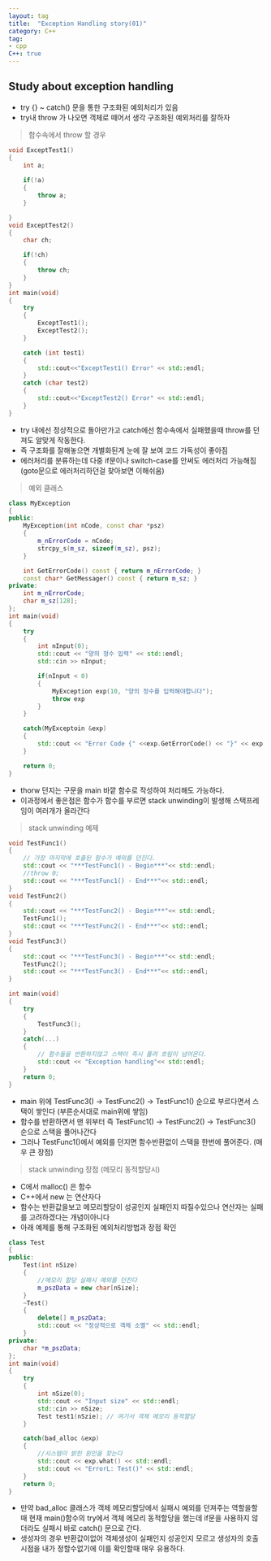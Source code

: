 ```yaml
---
layout: tag
title:  "Exception Handling story(01)"
category: C++
tag:
- cpp
C++: true
---
```


## Study about exception handling

- try {} ~ catch() 문을 통한 구조화된 예외처리가 있음
- try내 throw 가 나오면 객체로 떼어서 생각 구조화된 예외처리를 잘하자

>함수속에서 throw 할 경우

```cpp
void ExceptTest1()
{
    int a;
    
    if(!a)
    {
        throw a;
    }

}
void ExceptTest2()
{
    char ch;

    if(!ch)
    {
        throw ch;
    }
}
int main(void)
{
    try
    {
        ExceptTest1();
        ExceptTest2();
    }

    catch (int test1)
    {
        std::cout<<"ExceptTest1() Error" << std::endl;
    }
    catch (char test2)
    {
        std::cout<<"ExceptTest2() Error" << std::endl;
    }
}
```

- try 내에선 정상적으로 돌아만가고 catch에선 함수속에서 실패했을때 throw를 던져도 알맞게 작동한다.
- 즉 구조화를 잘해놓으면 개별화된게 눈에 잘 보여 코드 가독성이 좋아짐
- 에러처리를 분류하는데 다중 if문이나 switch-case를 안써도 에러처리 가능해짐 (goto문으로 에러처리하던걸 찾아보면 이해쉬움)

>예외 클래스

```cpp
class MyException
{
public:
    MyException(int nCode, const char *psz)
    {
        m_nErrorCode = nCode;
        strcpy_s(m_sz, sizeof(m_sz), psz);
    }

    int GetErrorCode() const { return m_nErrorCode; }
    const char* GetMessager() const { return m_sz; }
private:
    int m_nErrorCode;
    char m_sz[128];
};
int main(void)
{
    try
    {
        int nInput(0);
        std::cout << "양의 정수 입력" << std::endl;
        std::cin >> nInput;

        if(nInput < 0)
        {
            MyException exp(10, "양의 정수를 입력해야합니다");
            throw exp
        }
    }

    catch(MyExceptoin &exp)
    {
        std::cout << "Error Code {" <<exp.GetErrorCode() << "}" << exp.GetMessager() << std::endl;
    }

    return 0;
}
```

- thorw 던지는 구문을 main 바깥 함수로 작성하여 처리해도 가능하다.
- 이과정에서 좋은점은 함수가 함수를 부르면 stack unwinding이 발생해 스택프레임이 여러개가 올라간다

>stack unwinding 예제

```cpp
void TestFunc1()
{
    // 가장 마지막에 호출된 함수가 예외를 던진다.
    std::cout << "***TestFunc1() - Begin***"<< std::endl;
    //throw 0;
    std::cout << "***TestFunc1() - End***"<< std::endl;
}
void TestFunc2()
{
    std::cout << "***TestFunc2() - Begin***"<< std::endl;
    TestFunc1();
    std::cout << "***TestFunc2() - End***"<< std::endl;
}
void TestFunc3()
{
    std::cout << "***TestFunc3() - Begin***"<< std::endl;
    TestFunc2();
    std::cout << "***TestFunc3() - End***"<< std::endl;
}

int main(void)
{
    try
    {
        TestFunc3();
    }
    catch(...)
    {
        // 함수들을 반환하지않고 스택이 즉시 풀려 흐림이 넘어온다.
        std::cout << "Exception handling"<< std::endl;
    }
    return 0;
}
```

- main 위에 TestFunc3() -> TestFunc2() -> TestFunc1() 순으로 부르다면서 스택이 쌓인다 (부른순서대로 main위에 쌓임)
- 함수를 반환하면서 맨 위부터 즉 TestFunc1() -> TestFunc2() -> TestFunc3() 순으로 스택을 풀어나간다
- 그러나 TestFunc1()에서 예외를 던지면 함수반환없이 스택을 한번에 풀어준다. (매우 큰 장점)

>stack unwinding 장점 (메모리 동적할당시)

- C에서 malloc() 은 함수
- C++에서 new 는 연산자다
- 함수는 반환값을보고 메모리할당이 성공인지 실패인지 따질수있으나 연산자는 실패를 고려하겠다는 개념이아니다
- 아래 예제를 통해 구조화된 예외처리방법과 장점 확인

```cpp
class Test
{
public:
    Test(int nSize)
    {
        //메모리 할당 실패시 예외를 던진다
        m_pszData = new char[nSize];
    }
    ~Test()
    {
        delete[] m_pszData;
        std::cout << "정상적으로 객체 소멸" << std::endl;
    }
private:
    char *m_pszData;
};
int main(void)
{
    try
    {
        int nSize(0);
        std::cout << "Input size" << std::endl;
        std::cin >> nSize;
        Test test1(nSzie); // 여기서 객체 메모리 동적할당
    }

    catch(bad_alloc &exp)
    {
        //시스템이 밝힌 원인을 찾는다
        std::cout << exp.what() << std::endl;
        std::cout << "ErrorL: Test()" << std::endl;
    }
    return 0;
}
```

- 만약 bad_alloc 클래스가 객체 메모리할당에서 실패시 예외를 던져주는 역할을할때 현재 main()함수의 try에서 객체 메모리 동적할당을 했는데 if문을 사용하지 않더라도 실패시 바로 catch() 문으로 간다.
- 생성자의 경우 반환값이없어 객체생성이 실패인지 성공인지 모르고 생성자의 호출시점을 내가 정할수없기에 이를 확인할때 매우 유용하다.